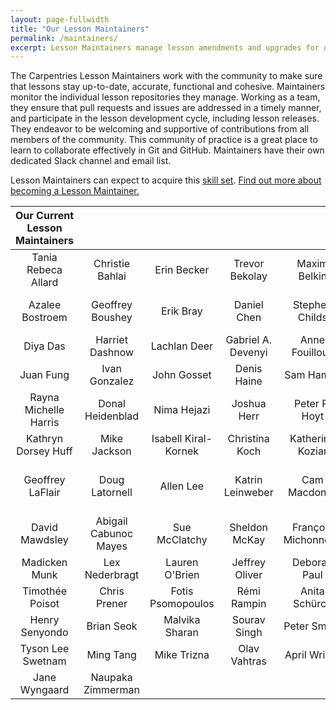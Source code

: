 ```yaml
---
layout: page-fullwidth
title: "Our Lesson Maintainers"
permalink: /maintainers/
excerpt: Lesson Maintainers manage lesson amendments and upgrades for our global Carpentries Community.
---
```


The Carpentries Lesson Maintainers work with the community to make sure that lessons stay up-to-date, accurate, functional and cohesive. 
Maintainers monitor the individual lesson repositories they manage. Working as a team, they ensure that pull requests and issues are 
addressed in a timely manner, and 
participate in the lesson development cycle, including lesson releases. They endeavor to be welcoming and supportive of 
contributions from all members of the community. This community of practice is a great place to learn to collaborate 
effectively in Git and GitHub. Maintainers have their own dedicated Slack channel and 
email list.

Lesson Maintainers can expect to acquire this [skill set](https://github.com/carpentries/commons/blob/master/text-for-maintainers.md). 
[Find out more about becoming a Lesson Maintainer.](https://docs.carpentries.org/topic_folders/maintainers/index.html)


|   Our Current Lesson Maintainers     |          |   |  |||
| :-------------: |:-------------:| :-----:|:-------------: |:-------------:| :-----:|
| Tania Rebeca Allard | Christie Bahlai | Erin Becker | Trevor Bekolay | Maxim Belkin | John Blischak | 
| Azalee Bostroem | Geoffrey Boushey | Erik Bray | Daniel Chen | Stephen Childs | Ana Costa Conrado |    
| Diya Das | Harriet Dashnow | Lachlan Deer | Gabriel A. Devenyi | Anne Fouilloux | Auriel Fournier | 
| Juan Fung | Ivan Gonzalez | John Gosset | Denis Haine | Sam Hames | Jessica Hamrick | 
| Rayna Michelle Harris | Donal Heidenblad | Nima Hejazi | Joshua Herr | Peter R. Hoyt | Daisie Huang | 
| Kathryn Dorsey Huff | Mike Jackson | Isabell Kiral-Kornek | Christina Koch | Katherine Koziar | Mateusz Kuzak | 
| Geoffrey LaFlair | Doug Latornell | Allen Lee | Katrin Leinweber | Cam Macdonell | Paula Andrea Martinez Villegas | 
| David Mawdsley | Abigail Cabunoc Mayes | Sue McClatchy | Sheldon McKay | François Michonneau | Colin Morris | 
| Madicken Munk | Lex Nederbragt | Lauren O'Brien | Jeffrey Oliver | Deborah Paul | Will Pitchers | 
| Timothée Poisot | Chris Prener | Fotis Psomopoulos | Rémi Rampin | Anita Schürch | Janani Selvaraj | 
| Henry Senyondo | Brian Seok | Malvika Sharan | Sourav Singh | Peter Smyth | Ashwin Srinath | 
| Tyson Lee Swetnam | Ming Tang | Mike Trizna | Olav Vahtras | April Wright | Tom Wright |    
| Jane Wyngaard | Naupaka Zimmerman | |||||


